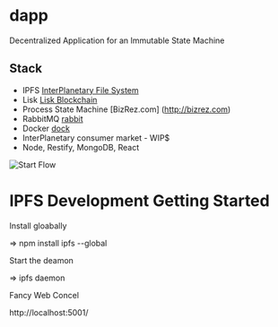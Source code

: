 # dapp
Decentralized Application for an Immutable State Machine

## Stack
- IPFS [InterPlanetary File System](https://ipfs.io/)
- Lisk [Lisk Blockchain](https://lisk.io/)
- Process State Machine [BizRez.com] (http://bizrez.com)
- RabbitMQ [rabbit](https://www.rabbitmq.com/)
- Docker [dock](https://www.docker.com/)
- InterPlanetary consumer market - WIP$
- Node, Restify, MongoDB, React

![Start Flow](https://github.com/mallond/dapp/blob/master/processDapp.png)

# IPFS Development Getting Started 

Install gloabally 

=> npm install ipfs --global

Start the deamon 

=> ipfs daemon

Fancy Web Concel

http://localhost:5001/







